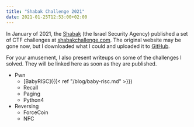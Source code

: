 ```yaml
---
title: "Shabak Challenge 2021"
date: 2021-01-25T12:53:00+02:00
---
```


In January of 2021, the [Shabak][Shabak] (the Israel Security Agency) published a set
of CTF challenges at [shabakchallenge.com](https://shabakchallenge.com/).
The original website may be gone now, but I downloaded what I could and uploaded it to
[GitHub][Archive].

For your amusement, I also present writeups on some of the challenges I solved.
They will be linked here as soon as they are published.

- Pwn
  - [BabyRISC]({{< ref "/blog/baby-risc.md" >}})
  - Recall
  - Paging
  - Python4
- Reversing
  - ForceCoin
  - NFC


[Shabak]: https://en.wikipedia.org/wiki/Shin_Bet
    "Shin Bet - Wikipedia"

[Archive]: https://github.com/mbikovitsky/shabak-challenge-2021
    "Archive of the Shabak 2021 CTF challenges"
